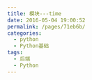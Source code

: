 ```yaml
---
title: 模块---time
date: 2016-05-04 19:00:52
permalink: /pages/71eb6b/
categories:
  - python
  - Python基础
tags:
  - 后端
  - Python
---
```

